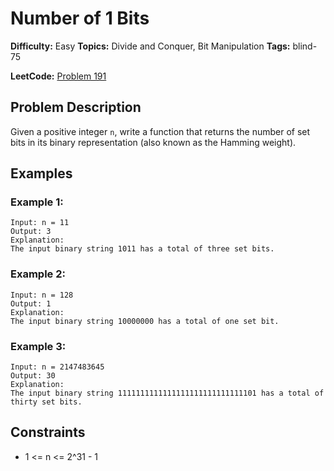 # Number of 1 Bits

**Difficulty:** Easy
**Topics:** Divide and Conquer, Bit Manipulation
**Tags:** blind-75

**LeetCode:** [Problem 191](https://leetcode.com/problems/number-of-1-bits/description/)

## Problem Description

Given a positive integer `n`, write a function that returns the number of set bits in its binary representation (also known as the Hamming weight).

## Examples

### Example 1:

```
Input: n = 11
Output: 3
Explanation:
The input binary string 1011 has a total of three set bits.
```

### Example 2:

```
Input: n = 128
Output: 1
Explanation:
The input binary string 10000000 has a total of one set bit.
```

### Example 3:

```
Input: n = 2147483645
Output: 30
Explanation:
The input binary string 1111111111111111111111111111101 has a total of thirty set bits.
```

## Constraints

- 1 <= n <= 2^31 - 1
